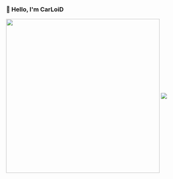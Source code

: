 ### 👋 Hello, I'm CarLoiD

<p> 
  <img align="center" width=420px src="https://github-readme-stats.vercel.app/api?username=carloid&show_icons=true&layout=compact&theme=radical" />
  <img align="center" src="https://github-readme-stats.vercel.app/api/top-langs/?username=carloid&show_icons=true&layout=compact&theme=radical" />
</p>
